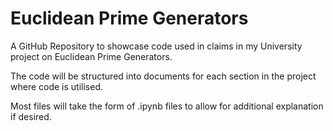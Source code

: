 # Euclidean Prime Generators
A GitHub Repository to showcase code used in claims in my University project on Euclidean Prime Generators.

The code will be structured into documents for each section in the project where code is utilised.

Most files will take the form of .ipynb files to allow for additional explanation if desired.